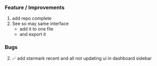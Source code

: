 ### Feature / Improvements

1. add repo complete
2. See so may same interface 
    - add it to one file
    - and export it 

### Bugs

2.  ✅
    add starmark recent and all 
    not updating ui in dashboard sidebar

